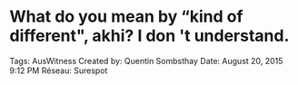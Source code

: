# What do you mean by “kind of different", akhi? I don 't understand.

Tags: AusWitness
Created by: Quentin Sombsthay
Date: August 20, 2015 9:12 PM
Réseau: Surespot